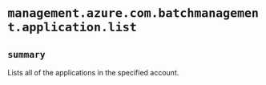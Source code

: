 # `management.azure.com.batchmanagement.application.list`

## `summary`
Lists all of the applications in the specified account.


